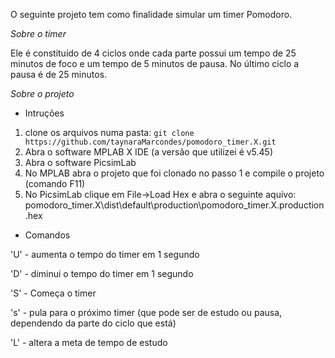O seguinte projeto tem como finalidade simular um timer Pomodoro.

*Sobre o timer*

Ele é constituído de 4 ciclos onde cada parte possui um tempo de 25 minutos de foco e um tempo de 5 minutos de pausa. No último ciclo a pausa é de 25 minutos.

*Sobre o projeto*
- Intruções

1. clone os arquivos numa pasta:
 `git clone https://github.com/taynaraMarcondes/pomodoro_timer.X.git`
2. Abra o software MPLAB X IDE (a versão que utilizei é v5.45)
3. Abra o software PicsimLab
4. No MPLAB abra o projeto que foi clonado no passo 1 e compile o projeto (comando F11)
5. No PicsimLab clique em File->Load Hex e abra o seguinte aquivo:
pomodoro_timer.X\dist\default\production\pomodoro_timer.X.production.hex

- Comandos

'U' - aumenta o tempo do timer em 1 segundo

'D' - diminui o tempo do timer em 1 segundo

'S' - Começa o timer

's' - pula para o próximo timer (que pode ser de estudo ou pausa, dependendo da parte do ciclo que está)

'L' - altera a meta de tempo de estudo

